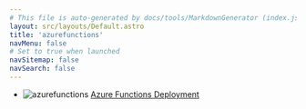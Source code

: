 ```yaml
---
# This file is auto-generated by docs/tools/MarkdownGenerator (index.js)
layout: src/layouts/Default.astro
title: 'azurefunctions'
navMenu: false
# Set to true when launched
navSitemap: false
navSearch: false
---
```


<ul>

<li>

![azurefunctions](https://i.octopus.com/library/step-templates/azurefunctions.png) [Azure Functions Deployment](/integrations/azurefunctions/azure-functions-deployment)

</li>
        
</ul>
